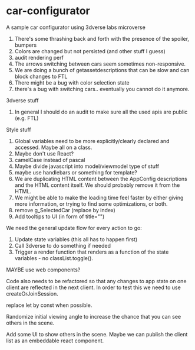 # car-configurator
A sample car configurator using 3dverse labs microverse

1. There's some thrashing back and forth with the presence of the spoiler, bumpers
2. Colors are changed but not persisted (and other stuff I guess)
3. audit rendering perf
4. The arrows switching between cars seem sometimes non-responsive.
5. We are doing a bunch of getassetdescriptions that can be slow and can block changes to FTL
6. There might be a bug with color selection state
7. there's a bug with switching cars.. eventually you cannot do it anymore.


3dverse stuff
1. In general I should do an audit to make sure all the used apis are public (e.g. FTL)

Style stuff
1. Global variables need to be more explicitly/clearly declared and accessed. Maybe all on a class.
2. Maybe don't use React?
3. camelCase instead of pascal
4. Maybe divide javascript into model/viewmodel type of stuff
5. maybe use handlebars or something for template?
6. We are duplicating HTML content between the AppConfig descriptions and the HTML content itself. We should probably remove it from the HTML.
7. We might be able to make the loading time feel faster by either giving more information, or trying to find some optimizations, or both.
8. remove g_SelectedCar (replace by index)
9. Add tooltips to UI (in form of title="")

We need the general update flow for every action to go:
1. Update state variables (this all has to happen first)
2. Call 3dverse to do something if needed
3. Trigger a render function that renders as a function of the state variables - no classList.toggle().



MAYBE use web components?

Code also needs to be refactored so that any changes to app state on one client are reflected in the next client. In order to test this we need to use createOrJoinSession.



replace let by const when possible.


Randomize initial viewing angle to increase the chance that you can see others in the scene.

Add some UI to show others in the scene. Maybe we can publish the client list as an embeddable react component.
